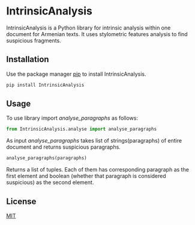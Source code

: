 # IntrinsicAnalysis

IntrinsicAnalysis is a Python library for intrinsic analysis within one document for Armenian texts.
It uses stylometric features analysis to find suspicious fragments.
## Installation

Use the package manager [pip](https://pip.pypa.io/en/stable/) to install IntrinsicAnalysis.

```bash
pip install IntrinsicAnalysis
```

## Usage
To use library import _analyse_paragraphs_ as follows:
```python
from IntrinsicAnalysis.analyse import analyse_paragraphs
```
As input _analyse_paragraphs_ takes list of strings(paragraphs) of entire document and returns suspicious paragraphs.
```python
analyse_paragraphs(paragraphs)
```
Returns a list of tuples. Each of them has corresponding paragraph as the first element and boolean (whether that paragraph is considered suspicious) as the second element.

## License
[MIT](https://choosealicense.com/licenses/mit/)
